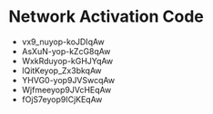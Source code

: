 # Network Activation Code
* vx9_nuyop-koJDIqAw
* AsXuN-yop-kZcG8qAw
* WxkRduyop-kGHJYqAw
* lQitKeyop_Zx3bkqAw
* YHVG0-yop9JVSwcqAw
* Wjfmeeyop9JVcHEqAw
* fOjS7eyop9ICjKEqAw